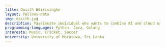 ```yaml
---
title: Dasith Edirisinghe
layout: fellows-data
img: dasith.jpg
description: Passionate individual who wants to combine AI and cloud native technologies to design and develop innovative solutions for human being 
programming-languages: Python. Java, Golang
interests: Music, Cricket, Soccer
university: University of Moratuwa, Sri Lanka
---
```


